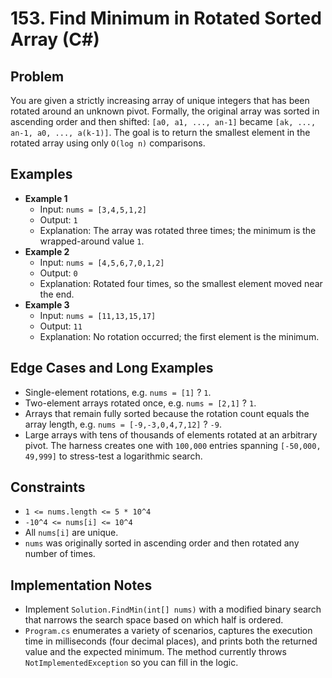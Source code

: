 # 153. Find Minimum in Rotated Sorted Array (C#)

## Problem
You are given a strictly increasing array of unique integers that has been rotated around an unknown pivot. Formally, the original array was sorted in ascending order and then shifted: `[a0, a1, ..., an-1]` became `[ak, ..., an-1, a0, ..., a(k-1)]`. The goal is to return the smallest element in the rotated array using only `O(log n)` comparisons.

## Examples
- **Example 1**
  - Input: `nums = [3,4,5,1,2]`
  - Output: `1`
  - Explanation: The array was rotated three times; the minimum is the wrapped-around value `1`.
- **Example 2**
  - Input: `nums = [4,5,6,7,0,1,2]`
  - Output: `0`
  - Explanation: Rotated four times, so the smallest element moved near the end.
- **Example 3**
  - Input: `nums = [11,13,15,17]`
  - Output: `11`
  - Explanation: No rotation occurred; the first element is the minimum.

## Edge Cases and Long Examples
- Single-element rotations, e.g. `nums = [1]` ? `1`.
- Two-element arrays rotated once, e.g. `nums = [2,1]` ? `1`.
- Arrays that remain fully sorted because the rotation count equals the array length, e.g. `nums = [-9,-3,0,4,7,12]` ? `-9`.
- Large arrays with tens of thousands of elements rotated at an arbitrary pivot. The harness creates one with `100,000` entries spanning `[-50,000, 49,999]` to stress-test a logarithmic search.

## Constraints
- `1 <= nums.length <= 5 * 10^4`
- `-10^4 <= nums[i] <= 10^4`
- All `nums[i]` are unique.
- `nums` was originally sorted in ascending order and then rotated any number of times.

## Implementation Notes
- Implement `Solution.FindMin(int[] nums)` with a modified binary search that narrows the search space based on which half is ordered.
- `Program.cs` enumerates a variety of scenarios, captures the execution time in milliseconds (four decimal places), and prints both the returned value and the expected minimum. The method currently throws `NotImplementedException` so you can fill in the logic.
